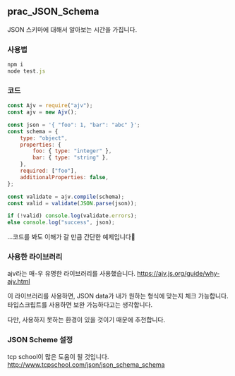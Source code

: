## prac_JSON_Schema
JSON 스키마에 대해서 알아보는 시간을 가집니다.

### 사용법

```js
npm i
node test.js
```

### 코드

```js
const Ajv = require("ajv");
const ajv = new Ajv();

const json = '{ "foo": 1, "bar": "abc" }';
const schema = {
    type: "object",
    properties: {
        foo: { type: "integer" },
        bar: { type: "string" },
    },
    required: ["foo"],
    additionalProperties: false,
};

const validate = ajv.compile(schema);
const valid = validate(JSON.parse(json));

if (!valid) console.log(validate.errors);
else console.log("success", json);
```

...코드를 봐도 이해가 갈 만큼 간단한 예제입니다🧐

### 사용한 라이브러리

ajv라는 매-우 유명한 라이브러리를 사용했습니다.
https://ajv.js.org/guide/why-ajv.html

이 라이브러리를 사용하면, JSON data가 내가 원하는 형식에 맞는지 체크 가능합니다. 타입스크립트를 사용하면 보완 가능하다고는 생각합니다.

다만, 사용하지 못하는 환경이 있을 것이기 때문에 추천합니다.

### JSON Scheme 설정
tcp school이 많은 도움이 될 것입니다.
http://www.tcpschool.com/json/json_schema_schema
